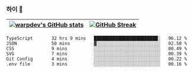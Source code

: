 
### 하이 👋
[![warpdev's GitHub stats](https://github-readme-stats.vercel.app/api?username=warpdev&show_icons=true&theme=vue-dark)](#) |[![GitHub Streak](https://github-readme-streak-stats.herokuapp.com/?user=warpdev&theme=dark)](#)
--- | --- |
<!--START_SECTION:waka-->

```text
TypeScript       32 hrs 9 mins   ████████████████████████░   96.12 %
JSON             50 mins         ▓░░░░░░░░░░░░░░░░░░░░░░░░   02.50 %
CSS              9 mins          ░░░░░░░░░░░░░░░░░░░░░░░░░   00.49 %
SVG              7 mins          ░░░░░░░░░░░░░░░░░░░░░░░░░   00.39 %
Git Config       4 mins          ░░░░░░░░░░░░░░░░░░░░░░░░░   00.22 %
.env file        3 mins          ░░░░░░░░░░░░░░░░░░░░░░░░░   00.16 %
```

<!--END_SECTION:waka-->

<!--
**warpdev/warpdev** is a ✨ _special_ ✨ repository because its `README.md` (this file) appears on your GitHub profile.

Here are some ideas to get you started:

- 🔭 I’m currently working on ...
- 🌱 I’m currently learning ...
- 👯 I’m looking to collaborate on ...
- 🤔 I’m looking for help with ...
- 💬 Ask me about ...
- 📫 How to reach me: ...
- 😄 Pronouns: ...
- ⚡ Fun fact: ...
-->
